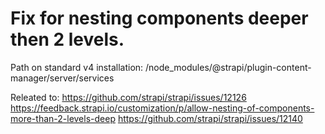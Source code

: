 # Fix for nesting components deeper then 2 levels.

Path on standard v4 installation:
/node_modules/@strapi/plugin-content-manager/server/services

Releated to:
https://github.com/strapi/strapi/issues/12126
https://feedback.strapi.io/customization/p/allow-nesting-of-components-more-than-2-levels-deep
https://github.com/strapi/strapi/issues/12140
